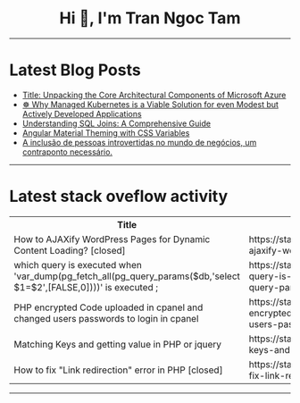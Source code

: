 <h1 align="center">Hi 👋, I'm Tran Ngoc Tam</h1>

---

# Latest Blog Posts 
<!-- BLOG-POST-LIST:START -->
- [Title: Unpacking the Core Architectural Components of Microsoft Azure](https://dev.to/francis_mbamara_05cc4a12d/title-unpacking-the-core-architectural-components-of-microsoft-azure-2cgo)
- [☸️ Why Managed Kubernetes is a Viable Solution for even Modest but Actively Developed Applications](https://dev.to/zenika/why-managed-kubernetes-is-a-viable-solution-for-even-modest-but-actively-developed-applications-357g)
- [Understanding SQL Joins: A Comprehensive Guide](https://dev.to/johnnyk/understanding-sql-joins-a-comprehensive-guide-3c9g)
- [Angular Material Theming with CSS Variables](https://dev.to/ngmaterialdev/angular-material-theming-with-css-variables-1jne)
- [A inclusão de pessoas introvertidas no mundo de negócios, um contraponto necessário.](https://dev.to/biosbug/a-inclusao-de-pessoas-introvertidas-no-mundo-de-negocios-um-contraponto-necessario-37n8)
<!-- BLOG-POST-LIST:END -->

---

# Latest stack oveflow activity
<table>
  <tr><th>Title</th><th>Link</th></tr>
  <!-- STACKOVERFLOW:START --><tr><td>How to AJAXify WordPress Pages for Dynamic Content Loading? [closed]</td><td>https://stackoverflow.com/questions/78580164/how-to-ajaxify-wordpress-pages-for-dynamic-content-loading</td></tr><tr><td>which query is executed when &#39;var_dump&lpar;pg_fetch_all&lpar;pg_query_params&lpar;$db,&#39;select $1=$2&#39;,[FALSE,0]&rpar;&rpar;&rpar;&#39; is executed ;</td><td>https://stackoverflow.com/questions/78580133/which-query-is-executed-when-var-dumppg-fetch-allpg-query-paramsdb-select</td></tr><tr><td>PHP encrypted Code uploaded in cpanel and changed users passwords to login in cpanel</td><td>https://stackoverflow.com/questions/78580057/php-encrypted-code-uploaded-in-cpanel-and-changed-users-passwords-to-login-in-cp</td></tr><tr><td>Matching Keys and getting value in PHP or jquery</td><td>https://stackoverflow.com/questions/78579963/matching-keys-and-getting-value-in-php-or-jquery</td></tr><tr><td>How to fix &quot;Link redirection&quot; error in PHP [closed]</td><td>https://stackoverflow.com/questions/78579676/how-to-fix-link-redirection-error-in-php</td></tr><!-- STACKOVERFLOW:END -->
</table>

---


